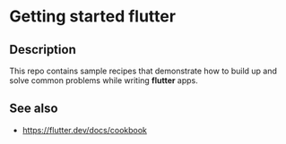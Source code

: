# Getting started flutter

## Description

This repo contains sample recipes that demonstrate how to build up and solve common problems while writing **flutter** apps. 

## See also

- https://flutter.dev/docs/cookbook